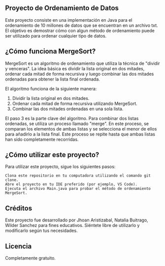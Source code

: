 ## Proyecto de Ordenamiento de Datos

Este proyecto consiste en una implementación en Java para el ordenamiento de 10 millones de datos que se encuentran en un archivo txt. El objetivo es demostrar cómo con algun método de ordenamiento puede ser utilizado para ordenar cualquier tipo de datos.

## ¿Cómo funciona MergeSort?

MergeSort es un algoritmo de ordenamiento que utiliza la técnica de "dividir y venceras". La idea básica es dividir la lista original en dos mitades, ordenar cada mitad de forma recursiva y luego combinar las dos mitades ordenadas para obtener la lista final ordenada.

El algoritmo funciona de la siguiente manera:

1.  Dividir la lista original en dos mitades.
2.  Ordenar cada mitad de forma recursiva utilizando MergeSort.
3.  Combinar las dos mitades ordenadas en una sola lista.

El paso 3 es la parte clave del algoritmo. Para combinar dos listas ordenadas, se utiliza un proceso llamado "merge". En este proceso, se comparan los elementos de ambas listas y se selecciona el menor de ellos para añadirlo a la lista final. Este proceso se repite hasta que ambas listas han sido completamente recorridas.

## ¿Cómo utilizar este proyecto?

Para utilizar este proyecto, sigue los siguientes pasos:

    Clona este repositorio en tu computadora utilizando el comando git clone.
    Abre el proyecto en tu IDE preferido (por ejemplo, VS Code).
    Ejecuta el archivo Main.java para probar el método de ordenamiento MergeSort.

## Créditos

Este proyecto fue desarrollado por Jhoan Aristizabal, Natalia Buitrago, Wilder Sanchez para fines educativos. Siéntete libre de utilizarlo y modificarlo según tus necesidades.

## Licencia

Completamente gratuito.
